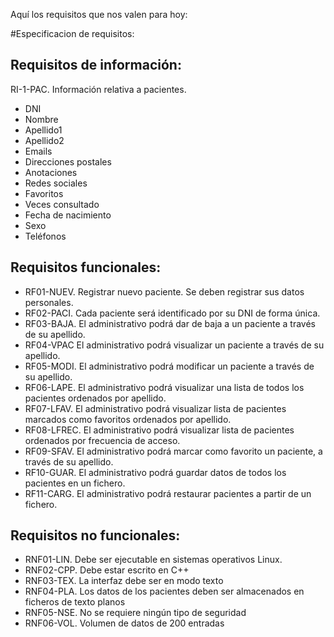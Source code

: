 Aquí los requisitos que nos valen para hoy:

#Especificacion de requisitos:


Requisitos de información:
--------------------------

RI-1-PAC. Información relativa a pacientes.

- DNI
- Nombre
- Apellido1
- Apellido2
- Emails
- Direcciones postales
- Anotaciones
- Redes sociales
- Favoritos
- Veces consultado
- Fecha de nacimiento
- Sexo
- Teléfonos


Requisitos funcionales:
-----------------------

- RF01-NUEV. Registrar nuevo paciente. Se deben registrar sus datos personales.
- RF02-PACI. Cada paciente será identificado por su DNI de forma única.
- RF03-BAJA. El administrativo podrá dar de baja a un paciente a través de su apellido.
- RF04-VPAC El administrativo podrá visualizar un paciente a través de su apellido.
- RF05-MODI. El administrativo podrá modificar un paciente a través de su apellido.
- RF06-LAPE. El administrativo podrá visualizar una lista de todos los pacientes ordenados por apellido.
- RF07-LFAV. El administrativo podrá visualizar lista de pacientes marcados como favoritos ordenados por apellido.
- RF08-LFREC. El administrativo podrá visualizar lista de pacientes ordenados por frecuencia de acceso.
- RF09-SFAV. El administrativo podrá marcar como favorito un paciente, a través de su apellido.
- RF10-GUAR. El administrativo podrá guardar datos de todos los pacientes en un fichero.
- RF11-CARG. El administrativo podrá restaurar pacientes a partir de un fichero.


Requisitos no funcionales:
--------------------------

- RNF01-LIN. Debe ser ejecutable en sistemas operativos Linux.
- RNF02-CPP. Debe estar escrito en C++
- RNF03-TEX. La interfaz debe ser en modo texto
- RNF04-PLA. Los datos de los pacientes deben ser almacenados en ficheros de texto planos
- RNF05-NSE. No se requiere ningún tipo de seguridad
- RNF06-VOL. Volumen de datos de 200 entradas



























